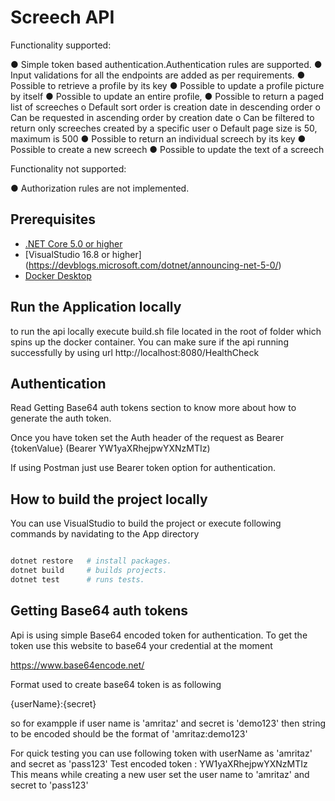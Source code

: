 # Screech API
Functionality supported:

● Simple token based authentication.Authentication rules are supported.
● Input validations for all the endpoints are added as per requirements.
● Possible to retrieve a profile by its key
● Possible to update a profile picture by itself
● Possible to update an entire profile,
● Possible to return a paged list of screeches
	o Default sort order is creation date in descending order
	o Can be requested in ascending order by creation date
	o Can be filtered to return only screeches created by a specific user
	o Default page size is 50, maximum is 500
● Possible to return an individual screech by its key
● Possible to create a new screech
● Possible to update the text of a screech

Functionality not supported:

● Authorization rules are not implemented.


## Prerequisites

- [.NET Core 5.0 or higher](https://dotnet.microsoft.com/download/dotnet-core)
- [VisualStudio 16.8 or higher] (https://devblogs.microsoft.com/dotnet/announcing-net-5-0/)
- [Docker Desktop](https://www.docker.com/products/docker-desktop)


## Run the Application locally 

to run the api locally execute build.sh file located in the root of folder which spins up the docker container.
You can make sure if the api running successfully by using url http://localhost:8080/HealthCheck

## Authentication

Read Getting Base64 auth tokens section to know more about how to generate the auth token.

Once you have token set the Auth header of the request as Bearer {tokenValue} (Bearer YW1yaXRhejpwYXNzMTIz)

If using Postman just use Bearer token option for authentication.

## How to build the project locally

You can use VisualStudio to build the project 
or execute following commands by navidating to the App directory

```sh

dotnet restore   # install packages.
dotnet build	 # builds projects.
dotnet test		 # runs tests. 

```


## Getting Base64 auth tokens

Api is using simple Base64 encoded token for authentication. To get the token use this website to base64 your credential at the moment

https://www.base64encode.net/

Format used to create base64 token is as following

{userName}:{secret}

so for exampple if user name is 'amritaz' and secret is 'demo123' then string to be encoded should be the format of 'amritaz:demo123'

For quick testing you can use following token with userName as 'amritaz' and secret as 'pass123'
Test encoded token : YW1yaXRhejpwYXNzMTIz
This means while creating a new user set the user name to 'amritaz' and secret to 'pass123'


